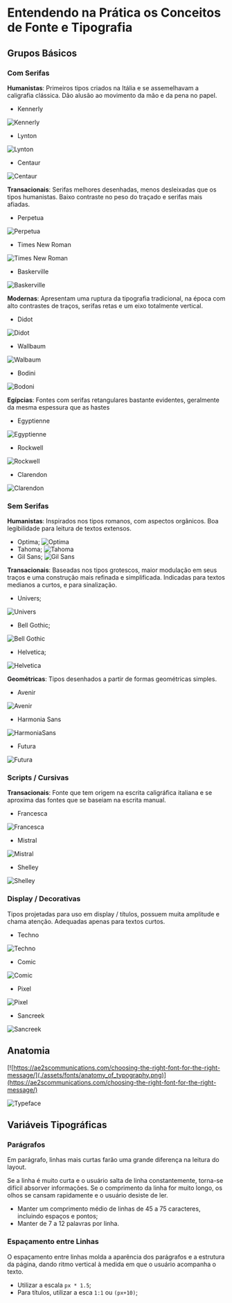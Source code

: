 # Entendendo na Prática os Conceitos de Fonte e Tipografia

## Grupos Básicos

### Com Serifas

**Humanistas**: Primeiros tipos criados na Itália e se assemelhavam a caligrafia clássica. Dão alusão ao movimento da mão e da pena no papel.

- Kennerly

![Kennerly](./assets//fonts/Kennerly.png)

- Lynton

![Lynton](./assets//fonts/Lynton.png)

- Centaur

![Centaur](./assets//fonts/Centaur.svg)

**Transacionais**: Serifas melhores desenhadas, menos desleixadas que os tipos humanistas. Baixo contraste no peso do traçado e serifas mais afiadas.

- Perpetua

![Perpetua](./assets/fonts/Perpetua.svg)

- Times New Roman

![Times New Roman](./assets/fonts/TimesNewRoman.svg)

- Baskerville

![Baskerville](./assets/fonts/Baskerville.png)

**Modernas**: Apresentam uma ruptura da tipografia tradicional, na época com alto contrastes de traços, serifas retas e um eixo totalmente vertical.

- Didot

![Didot](./assets/fonts/Didot.svg)

- Wallbaum

![Walbaum](./assets/fonts/Walbaum.png)

- Bodini

![Bodoni](./assets/fonts/Bodoni.png)

**Egípcias**: Fontes com serifas retangulares bastante evidentes, geralmente da mesma espessura que as hastes

- Egyptienne

![Egyptienne](./assets/fonts/Egyptienne.png)

- Rockwell

![Rockwell](./assets/fonts/Rockwell.png)

- Clarendon

![Clarendon](./assets/fonts/Clarendon.svg)

### Sem Serifas

**Humanistas**: Inspirados nos tipos romanos, com aspectos orgânicos. Boa legibilidade para leitura de textos extensos.

- Optima;
![Optima](./assets/fonts/Optima.png)
- Tahoma;
![Tahoma](./assets/fonts/Tahoma.png)
- Gil Sans;
![Gil Sans](./assets/fonts/GillSans.png)

**Transacionais**: Baseadas nos tipos grotescos, maior modulação em seus traços e uma construção mais refinada e simplificada. Indicadas para textos medianos a curtos, e para sinalização.

- Univers;

![Univers](./assets/fonts/Univers.png)

- Bell Gothic;

![Bell Gothic](./assets/fonts/BellGothic.png)

- Helvetica;

![Helvetica](./assets/fonts/Helvetica.png)

**Geométricas**: Tipos desenhados a partir de formas geométricas simples.

- Avenir

![Avenir](./assets/fonts/Avenir.png)

- Harmonia Sans

![HarmoniaSans](./assets/fonts/HarmoniaSans.png)

- Futura

![Futura](./assets/fonts/Futura.svg)

### Scripts / Cursivas

**Transacionais**: Fonte que tem origem na escrita caligráfica italiana e se aproxima das fontes que se baseiam na escrita manual.

- Francesca

![Francesca](./assets/fonts/Francesca.png)

- Mistral

![Mistral](./assets/fonts/Mistral.png)

- Shelley

![Shelley](./assets/fonts/Shelley.png)

### Display / Decorativas

Tipos projetadas para uso em display / títulos, possuem muita amplitude e chama atenção. Adequadas apenas para textos curtos.

- Techno

![Techno](./assets/fonts/Techno.jpg)

- Comic

![Comic](./assets/fonts/Comic.jpg)

- Pixel

![Pixel](./assets/fonts/Pixel.jpg)

- Sancreek

![Sancreek](./assets/fonts/Sancreek.png)

## Anatomia

[![https://ae2scommunications.com/choosing-the-right-font-for-the-right-message/](./assets/fonts/anatomy_of_typography.png)](https://ae2scommunications.com/choosing-the-right-font-for-the-right-message/)

![Typeface](./assets/fonts/Typeface.png)

## Variáveis Tipográficas

### Parágrafos

Em parágrafo, linhas mais curtas farão uma grande diferença na leitura do layout.

Se a linha é muito curta e o usuário salta de linha constantemente, torna-se difícil absorver informações. Se o comprimento da linha for muito longo, os olhos se cansam rapidamente e o usuário desiste de ler.

- Manter um comprimento médio de linhas de 45 a 75 caracteres, incluindo espaços e pontos;
- Manter de 7 a 12 palavras por linha.

### Espaçamento entre Linhas

O espaçamento entre linhas molda a aparência dos parágrafos e a estrutura da página, dando ritmo vertical à medida em que o usuário acompanha o texto.

- Utilizar a escala `px * 1.5`;
- Para títulos, utilizar a esca  `1:1` ou `(px+10)`;
